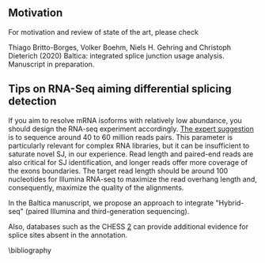 ## Motivation

For motivation and review of state of the art, please check 

Thiago Britto-Borges, Volker Boehm, Niels H. Gehring and Christoph Dieterich (2020) Baltica: integrated splice junction usage analysis. Manuscript in preparation.

## Tips on RNA-Seq aiming differential splicing detection
If you aim to resolve mRNA isoforms with relatively low abundance, you should design the RNA-seq experiment accordingly. [The expert suggestion](https://support.illumina.com/bulletins/2017/04/considerations-for-rna-seq-read-length-and-coverage-.html) is to sequence around 40 to 60 million reads pairs. This parameter is particularly relevant for complex RNA libraries, but it can be insufficient to saturate novel SJ, in our experience. Read length and paired-end reads are also critical for SJ  identification, and longer reads offer more coverage of the exons boundaries. The target read length should be around 100 nucleotides for Illumina RNA-seq to maximize the read overhang length and, consequently, maximize the quality of the alignments. 

In the Baltica manuscript, we propose an approach to integrate "Hybrid-seq" (paired
 Illumina and third-generation sequencing). 

Also, databases such as the CHESS [2](http://ccb.jhu.edu/chess/) can provide additional evidence for splice sites absent in the annotation.

\bibliography
